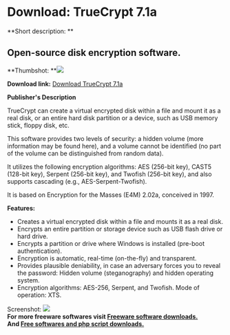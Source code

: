 # Download: TrueCrypt 7.1a

**Short description: **

## Open-source disk encryption software.

  
**Thumbshot: **![](http://www.freewarefiles.com/screenshot/truecrypt7_md.jpg)   
  
**Download link:** [Download TrueCrypt 7.1a](http://freesoftwares.boysofts.com/TrueCrypt_program_16331.html)  
  

**Publisher's Description**  
  

TrueCrypt can create a virtual encrypted disk within a file and mount it as a
real disk, or an entire hard disk partition or a device, such as USB memory
stick, floppy disk, etc.

This software provides two levels of security: a hidden volume (more
information may be found here), and a volume cannot be identified (no part of
the volume can be distinguished from random data).

It utilizes the following encryption algorithms: AES (256-bit key), CAST5
(128-bit key), Serpent (256-bit key), and Twofish (256-bit key), and also
supports cascading (e.g., AES-Serpent-Twofish).

It is based on Encryption for the Masses (E4M) 2.02a, conceived in 1997.

**Features:**

  * Creates a virtual encrypted disk within a file and mounts it as a real disk. 
  * Encrypts an entire partition or storage device such as USB flash drive or hard drive. 
  * Encrypts a partition or drive where Windows is installed (pre-boot authentication). 
  * Encryption is automatic, real-time (on-the-fly) and transparent. 
  * Provides plausible deniability, in case an adversary forces you to reveal the password: Hidden volume (steganography) and hidden operating system. 
  * Encryption algorithms: AES-256, Serpent, and Twofish. Mode of operation: XTS. 

  
  
Screenshot: ![](http://www.freewarefiles.com/screenshot/truecrypt7.jpg)  
**For more freeware softwares visit [Freeware software downloads.](http://freesoftwares.boysofts.com/)**   
**And [Free softwares and php script downloads.](http://www.boysofts.com/)**

